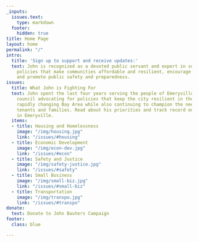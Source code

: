 ```yaml
---
_inputs: 
  issues.text: 
    type: markdown
  footer: 
    hidden: true
title: Home Page
layout: home
permalink: "/"
intro:
  title: 'Sign up to support and receive updates:'
  text: John is recognized as a devoted public servant and expert in social and fiscal
    policies that make communities affordable and resilient, encourage economic development,
    and promote public safety and preparedness.
issues:
  title: What John is Fighting For
  text: John spent the last four years serving the people of Emeryville on their city
    council advocating for policies that keep the city resilient in the face of a
    rapidly changing Bay Area while also continuing to champion the needs of working
    tenants and families. Read about his priorities and track record on the top issues
    in Emeryville.
  items:
  - title: Housing and Homelessness
    image: "/img/housing.jpg"
    link: "/issues/#housing"
  - title: Economic Development
    image: "/img/econ-dev.jpg"
    link: "/issues/#econ"
  - title: Safety and Justice
    image: "/img/safety-justice.jpg"
    link: "/issues/#safety"
  - title: Small Business
    image: "/img/small-biz.jpg"
    link: "/issues/#small-biz"
  - title: Transportation
    image: "/img/transpo.jpg"
    link: "/issues/#transpo"
donate:
  text: Donate to John Bauters Campaign
footer:
  class: blue

---
```

